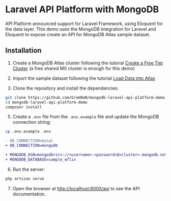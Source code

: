# Laravel API Platform with MongoDB

API Platform announced support for Laravel Framework, using Eloquent for the
data layer. This demo uses the MongoDB integration for Laravel and Eloquent
to expose create an API for MongoDB Atlas sample dataset.

## Installation

1. Create a MongoDB Atlas cluster following the tutorial [Create a Free Tier Cluster](https://www.mongodb.com/docs/guides/atlas/cluster/create) (a free shared M0 cluster is enough for this demo)
2. Import the sample dataset following the tutorial [Load Data into Atlas](https://www.mongodb.com/docs/atlas/sample-data/)


3. Clone the repository and install the dependencies:

```bash
git clone https://github.com/GromNaN/mongodb-laravel-api-platform-demo.git
cd mongodb-laravel-api-platform-demo
composer install
```

5. Create a `.env` file from the `.env.example` file and update the MongoDB connection string:

```bash
cp .env.example .env
```

```diff
- DB_CONNECTION=mysql
+ DB_CONNECTION=mongodb

+ MONGODB_DSN=mongodb+srv://<username>:<password>@<cluster>.mongodb.net/?retryWrites=true&w=majority
+ MONGODB_DATABASE=sample_mflix
```

6. Run the server:

```bash
php artisan serve
```

7. Open the browser at [http://localhost:8000/api](http://localhost:8000/api) to see the API documentation.

